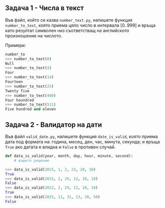 ## Задача 1 - Числа в текст

Във файл, който се казва `number_text.py`, напишете функция `number_to_text`,
която приема цяло число в интервала [0..999] и връща като резултат символен низ
съответстващ на английското произношение на числото.

Примери:

```python
number_to
>>> number_to_text(0)
Null
>>> number_to_text(4)
Four
>>> number_to_text(14)
Fourteen
>>> number_to_text(25)
Twenty five
>>> number_to_text(400)
Four houndred
>>> number_to_text(511)
Five hundred and eleven
```
## Задача 2 - Валидатор на дати

Във файл `valid_date.py`, напишете функция `date_is_valid`, 
която приема дата под формата на: година, месец, ден, час, минута, секунда;
и връща `True` ако датата е влидна и `False` в противен случай.

```python
def data_is_valid(year, month, day, hour, minute, second):
    # вашето решение
```

```python
>>> data_is_valid(2015, 1, 2, 23, 20, 10)
True
>>> data_is_valid(2015, 2, 29, 12, 10, 10)
False
>>> data_is_valid(2012, 2, 29, 12, 10, 10)
True
>>> data_is_valid(2015, 11, 31, 13, 30, 50)
False
```
